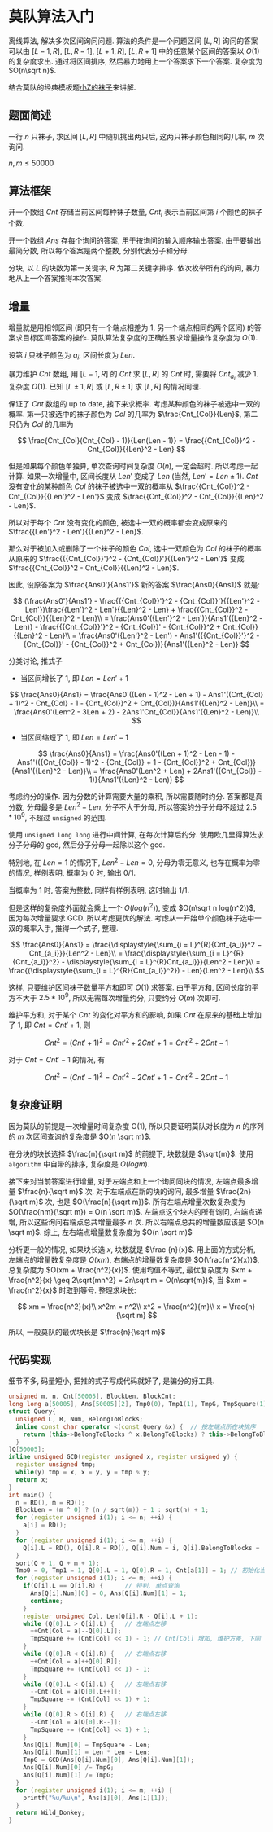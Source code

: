# 莫队算法入门

离线算法, 解决多次区间询问问题. 算法的条件是一个问题区间 $[L, R]$ 询问的答案可以由 $[L - 1, R]$, $[L, R - 1]$, $[L + 1, R]$, $[L, R + 1]$ 中的任意某个区间的答案以 $O(1)$ 的复杂度求出. 通过将区间排序, 然后暴力地用上一个答案求下一个答案. 复杂度为 $O(n\sqrt n)$.

结合莫队的经典模板题[小Z的袜子](https://www.luogu.com.cn/problem/P1494)来讲解.

## 题面简述

一行 $n$ 只袜子, 求区间 $[L, R]$ 中随机挑出两只后, 这两只袜子颜色相同的几率, $m$ 次询问.

$n, m \leq 50000$

## 算法框架

开一个数组 $Cnt$ 存储当前区间每种袜子数量, $Cnt_i$ 表示当前区间第 $i$ 个颜色的袜子个数.

开一个数组 $Ans$ 存每个询问的答案, 用于按询问的输入顺序输出答案. 由于要输出最简分数, 所以每个答案是两个整数, 分别代表分子和分母.

分块, 以 $L$ 的块数为第一关键字, $R$ 为第二关键字排序. 依次枚举所有的询问, 暴力地从上一个答案推得本次答案.

## 增量

增量就是用相邻区间 (即只有一个端点相差为 $1$, 另一个端点相同的两个区间) 的答案求目标区间答案的操作. 莫队算法复杂度的正确性要求增量操作复杂度为 $O(1)$.

设第 $i$ 只袜子颜色为 $a_i$, 区间长度为 $Len$.

暴力维护 $Cnt$ 数组, 用 $[L - 1, R]$ 的 $Cnt$ 求 $[L, R]$ 的 $Cnt$ 时, 需要将 $Cnt_{a_i}$ 减少 $1$. 复杂度 $O(1)$. 已知 $[L \pm 1, R]$ 或 $[L, R \pm 1]$ 求 $[L, R]$ 的情况同理.

保证了 $Cnt$ 数组的 up to date, 接下来求概率. 考虑某种颜色的袜子被选中一双的概率. 第一只被选中的袜子颜色为 $Col$ 的几率为 $\frac{Cnt_{Col}}{Len}$, 第二只仍为 $Col$ 的几率为 

$$
\frac{Cnt_{Col}(Cnt_{Col} - 1)}{Len(Len - 1)} = \frac{{Cnt_{Col}}^2 - Cnt_{Col}}{{Len}^2 - Len}
$$

但是如果每个颜色单独算, 单次查询时间复杂度 $O(n)$, 一定会超时. 所以考虑一起计算. 如果一次增量中, 区间长度从 $Len'$ 变成了 $Len$ (当然, $Len' = Len \pm 1$). $Cnt$ 没有变化的某种颜色 $Col$ 的袜子被选中一双的概率从 $\frac{{Cnt_{Col}}^2 - Cnt_{Col}}{{Len'}^2 - Len'}$ 变成 $\frac{{Cnt_{Col}}^2 - Cnt_{Col}}{{Len}^2 - Len}$.

所以对于每个 $Cnt$ 没有变化的颜色, 被选中一双的概率都会变成原来的 $\frac{{Len'}^2 - Len'}{{Len}^2 - Len}$.

那么对于被加入或删除了一个袜子的颜色 $Col$, 选中一双颜色为 $Col$ 的袜子的概率从原来的 $\frac{{{Cnt_{Col}}'}^2 - {Cnt_{Col}}'}{{Len'}^2 - Len'}$ 变成 $\frac{{Cnt_{Col}}^2 - Cnt_{Col}}{{Len}^2 - Len}$.

因此, 设原答案为 $\frac{Ans0'}{Ans1'}$ 新的答案 $\frac{Ans0}{Ans1}$ 就是:

$$
(\frac{Ans0'}{Ans1'} - \frac{{{Cnt_{Col}}'}^2 - {Cnt_{Col}}'}{{Len'}^2 - Len'})\frac{{Len'}^2 - Len'}{{Len}^2 - Len} + \frac{{Cnt_{Col}}^2 - Cnt_{Col}}{{Len}^2 - Len}\\
= \frac{Ans0'({Len'}^2 - Len')}{Ans1'({Len}^2 - Len)} - \frac{{{Cnt_{Col}}'}^2 - {Cnt_{Col}}' - {Cnt_{Col}}^2 + Cnt_{Col}}{{Len}^2 - Len}\\
= \frac{Ans0'({Len'}^2 - Len') - Ans1'({{Cnt_{Col}}'}^2 - {Cnt_{Col}}' - {Cnt_{Col}}^2 + Cnt_{Col})}{Ans1'({Len}^2 - Len)}
$$

分类讨论, 推式子

* 当区间增长了 $1$, 即 $Len = Len' + 1$

$$
\frac{Ans0}{Ans1} = \frac{Ans0'((Len - 1)^2 - Len + 1) - Ans1'((Cnt_{Col} + 1)^2 - Cnt_{Col} - 1 - {Cnt_{Col}}^2 + Cnt_{Col})}{Ans1'({Len}^2 - Len)}\\
= \frac{Ans0'(Len^2 - 3Len + 2) - 2Ans1'Cnt_{Col}}{Ans1'({Len}^2 - Len)}\\
$$

* 当区间缩短了 $1$, 即 $Len = Len' - 1$

$$
\frac{Ans0}{Ans1} = \frac{Ans0'((Len + 1)^2 - Len - 1) - Ans1'(({Cnt_{Col}} - 1)^2 - {Cnt_{Col}} + 1 - {Cnt_{Col}}^2 + Cnt_{Col})}{Ans1'({Len}^2 - Len)}\\
= \frac{Ans0'(Len^2 + Len) + 2Ans1'({Cnt_{Col}} - 1)}{Ans1'({Len}^2 - Len)}
$$

考虑约分的操作. 因为分数的计算需要大量的乘积, 所以需要随时约分. 答案都是真分数, 分母最多是 $Len^2 - Len$, 分子不大于分母, 所以答案的分子分母不超过 $2.5*10^{9}$, 不超过 `unsigned` 的范围.

使用 `unsigned long long` 进行中间计算, 在每次计算后约分. 使用欧几里得算法求分子分母的 gcd, 然后分子分母一起除以这个 gcd.

特别地, 在 $Len = 1$ 的情况下, $Len^2 - Len = 0$, 分母为零无意义, 也存在概率为零的情况, 样例表明, 概率为 $0$ 时, 输出 $0/1$.

当概率为 $1$ 时, 答案为整数, 同样有样例表明, 这时输出 $1/1$.

但是这样的复杂度外面就会乘上一个 $O(log(n^2))$, 变成 $O(n\sqrt n log(n^2))$, 因为每次增量要求 GCD. 所以考虑更优的解法. 考虑从一开始单个颜色袜子选中一双的概率入手, 推得一个式子, 整理.

$$
\frac{Ans0}{Ans1} = \frac{\displaystyle{\sum_{i = L}^{R}{Cnt_{a_i}}^2 − Cnt_{a_i}}}{Len^2 - Len}\\
= \frac{\displaystyle{\sum_{i = L}^{R}{Cnt_{a_i}}^2} - \displaystyle{\sum_{i = L}^{R}Cnt_{a_i}}}{Len^2 - Len}\\
= \frac{(\displaystyle{\sum_{i = L}^{R}{Cnt_{a_i}}^2}) - Len}{Len^2 - Len}\\
$$

这样, 只要维护区间袜子数量平方和即可 $O(1)$ 求答案. 由于平方和, 区间长度的平方不大于 $2.5 * 10^9$, 所以无需每次增量约分, 只要约分 $O(m)$ 次即可.

维护平方和, 对于某个 $Cnt$ 的变化对平方和的影响, 如果 $Cnt$ 在原来的基础上增加了 $1$, 即 $Cnt = Cnt' + 1$, 则

$$
Cnt^2 = (Cnt' + 1)^2 = Cnt'^2 + 2Cnt' + 1 = Cnt'^2 + 2Cnt - 1
$$

对于 $Cnt = Cnt' - 1$ 的情况, 有

$$
Cnt^2 = (Cnt' - 1)^2 = Cnt'^2 - 2Cnt' + 1 = Cnt'^2 - 2Cnt - 1
$$

## 复杂度证明

因为莫队的前提是一次增量时间复杂度 O(1), 所以只要证明莫队对长度为 $n$ 的序列的 $m$ 次区间查询的复杂度是 $O(n \sqrt m)$.

在分块的块长选择 $\frac{n}{\sqrt m}$ 的前提下, 块数就是 $\sqrt{m}$. 使用 `algorithm` 中自带的排序, 复杂度是 $O(logm)$.

接下来对当前答案进行增量, 对于左端点和上一个询问同块的情况, 左端点最多增量 $\frac{n}{\sqrt m}$ 次. 对于左端点在新的块的询问, 最多增量 $\frac{2n}{\sqrt m}$ 次, 也是 $O(\frac{n}{\sqrt m})$. 所有左端点增量次数复杂度为 $O(\frac{nm}{\sqrt m}) = O(n \sqrt m)$. 左端点这个块内的所有询问, 右端点递增, 所以这些询问右端点总共增量最多 $n$ 次. 所以右端点总共的增量数应该是 $O(n \sqrt m)$. 综上, 左右端点增量数复杂度为 $O(n \sqrt m)$

分析更一般的情况, 如果块长选 $x$, 块数就是 $\frac {n}{x}$. 用上面的方式分析, 左端点的增量数复杂度是 $O(xm)$, 右端点的增量数复杂度是 $O(\frac{n^2}{x})$, 总复杂度为 $O(xm + \frac{n^2}{x})$. 使用均值不等式, 最优复杂度为 $xm + \frac{n^2}{x} \geq 2\sqrt{mn^2} = 2n\sqrt m = O(n\sqrt{m})$, 当 $xm = \frac{n^2}{x}$ 时取到等号. 整理求块长:

$$
xm = \frac{n^2}{x}\\
x^2m = n^2\\
x^2 = \frac{n^2}{m}\\
x = \frac{n}{\sqrt m}
$$

所以, 一般莫队的最优块长是 $\frac{n}{\sqrt m}$

## 代码实现

细节不多, 码量短小, 把推的式子写成代码就好了, 是骗分的好工具.

```cpp
unsigned m, n, Cnt[50005], BlockLen, BlockCnt;
long long a[50005], Ans[50005][2], Tmp0(0), Tmp1(1), TmpG, TmpSquare(1);
struct Query{
  unsigned L, R, Num, BelongToBlocks;
  inline const char operator <(const Query &x) {  // 按左端点所在块排序 
    return (this->BelongToBlocks ^ x.BelongToBlocks) ? this->BelongToBlocks < x.BelongToBlocks : this->R < x.R;
  }
}Q[50005];
inline unsigned GCD(register unsigned x, register unsigned y) {
  register unsigned tmp;
  while(y) tmp = x, x = y, y = tmp % y;
  return x;
}
int main() {
  n = RD(), m = RD();
  BlockLen = (m ^ 0) ? (n / sqrt(m)) + 1 : sqrt(n) + 1;
  for (register unsigned i(1); i <= n; ++i) {
    a[i] = RD();
  }
  for (register unsigned i(1); i <= m; ++i) {
    Q[i].L = RD(), Q[i].R = RD(), Q[i].Num = i, Q[i].BelongToBlocks = (Q[i].L + BlockLen - 1) / BlockLen;
  }
  sort(Q + 1, Q + m + 1);
  Tmp0 = 0, Tmp1 = 1, Q[0].L = 1, Q[0].R = 1, Cnt[a[1]] = 1; // 初始化当前区间为 [1, 1] 
  for (register unsigned i(1); i <= m; ++i) {
    if(Q[i].L == Q[i].R) {      // 特判, 单点查询 
      Ans[Q[i].Num][0] = 0, Ans[Q[i].Num][1] = 1;
      continue;
    }
    register unsigned Col, Len(Q[i].R - Q[i].L + 1);
    while (Q[0].L > Q[i].L) {   // 左端点左移 
      ++Cnt[Col = a[--Q[0].L]];
      TmpSquare += (Cnt[Col] << 1) - 1; // Cnt[Col] 增加, 维护方差, 下同 
    }
    while (Q[0].R < Q[i].R) {   // 右端点右移 
      ++Cnt[Col = a[++Q[0].R]];
      TmpSquare += (Cnt[Col] << 1) - 1;
    }
    while (Q[0].L < Q[i].L) {   // 左端点右移
      --Cnt[Col = a[Q[0].L++]];
      TmpSquare -= (Cnt[Col] << 1) + 1;
    }
    while (Q[0].R > Q[i].R) {   // 右端点左移
      --Cnt[Col = a[Q[0].R--]];
      TmpSquare -= (Cnt[Col] << 1) + 1;
    }
    Ans[Q[i].Num][0] = TmpSquare - Len;
    Ans[Q[i].Num][1] = Len * Len - Len;
    TmpG = GCD(Ans[Q[i].Num][0], Ans[Q[i].Num][1]);
    Ans[Q[i].Num][0] /= TmpG;
    Ans[Q[i].Num][1] /= TmpG;
  }
  for (register unsigned i(1); i <= m; ++i) {
    printf("%u/%u\n", Ans[i][0], Ans[i][1]);
  }
  return Wild_Donkey;
}
```